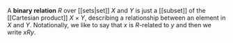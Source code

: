 A **binary relation** $R$ over [[sets|set]] $X$ and $Y$ is just a [[subset]] of the [[Cartesian product]] $X \times Y$, describing a relationship between an element in $X$ and $Y$. Notationally, we like to say that $x$ is $R$-related to $y$ and then we write $xRy$.
